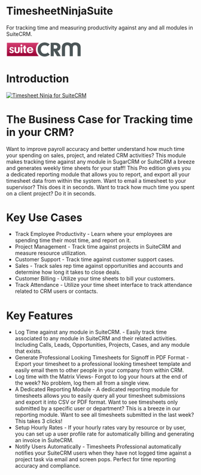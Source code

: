 # TimesheetNinjaSuite
For tracking time and measuring productivity against any and all modules in SuiteCRM.

<img src="https://github.com/CRMExpertsNY/TimesheetNinjaSuite/blob/master/Docs/suitecrm_logo_large.png?raw=true" width="200">

Introduction
============
[![Timesheet Ninja for SuiteCRM](https://i.imgur.com/dFXtyi3.png?1)](https://www.youtube.com/watch?v=8EE6sxlaTNY "Timesheet Ninja for SuiteCRM")

The Business Case for Tracking time in your CRM?
============

Want to improve payroll accuracy and better understand how much time your spending on sales, project, and related CRM activities? This module makes tracking time against any module in SugarCRM or SuiteCRM a breeze and generates weekly time sheets for your staff! This Pro edition gives you a dedicated reporting module that allows you to report, and export all your timesheet data from within the system. Want to email a timesheet to your supervisor? This does it in seconds. Want to track how much time you spent on a client project? Do it in seconds.

Key Use Cases
============

- Track Employee Productivity - Learn where your employees are spending time their most time, and report on it.
- Project Management - Track time against projects in SuiteCRM and measure resource utilization.
- Customer Support - Track time against customer support cases.
- Sales - Track sales rep time against opportunities and accounts and determine how long it takes to close deals.
- Customer Billing - Utilize your time sheets to bill your customers.
- Track Attendance - Utilize your time sheet interface to track attendance related to CRM users or contacts.

Key Features
============

- Log Time against any module in SuiteCRM. - Easily track time associated to any module in SuiteCRM and their related activities. Including Calls, Leads, Opportunities, Projects, Cases, and any module that exists.
- Generate Professional Looking Timesheets for Signoff in PDF Format - Export your timesheet to a professional looking timesheet template and easily email them to other people in your company from within CRM.
- Log time with the Matrix Views- Forgot to log your hours at the end of the week? No problem, log them all from a single view.
- A Dedicated Reporting Module - A dedicated reporting module for timesheets allows you to easily query all your timesheet submissions and export it into CSV or PDF format. Want to see timesheets only submitted by a specific user or department? This is a breeze in our reporting module. Want to see all timesheets submitted in the last week? This takes 3 clicks!
- Setup Hourly Rates - If your hourly rates vary by resource or by user, you can set up a user profile rate for automatically billing and generating an invoice in SuiteCRM.
- Notify Users Automatically - Timesheets Professional automatically notifies your SuiteCRM users when they have not logged time against a project task via email and screen pops. Perfect for time reporting accuracy and compliance.

